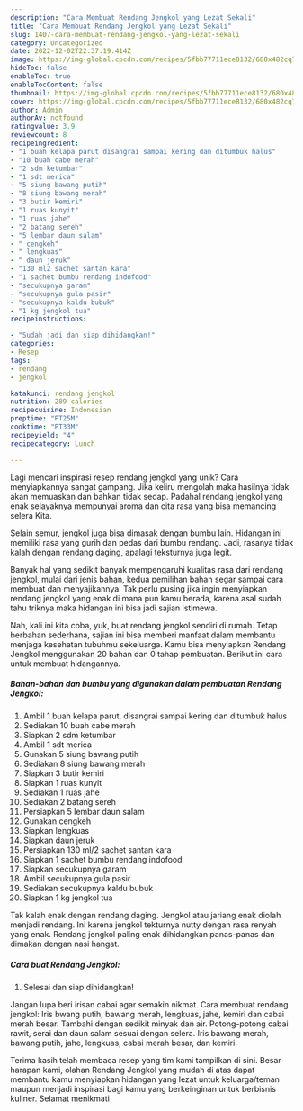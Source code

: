 ```yaml
---
description: "Cara Membuat Rendang Jengkol yang Lezat Sekali"
title: "Cara Membuat Rendang Jengkol yang Lezat Sekali"
slug: 1407-cara-membuat-rendang-jengkol-yang-lezat-sekali
category: Uncategorized
date: 2022-12-02T22:37:19.414Z
image: https://img-global.cpcdn.com/recipes/5fbb77711ece8132/680x482cq70/rendang-jengkol-foto-resep-utama.jpg
hideToc: false
enableToc: true
enableTocContent: false
thumbnail: https://img-global.cpcdn.com/recipes/5fbb77711ece8132/680x482cq70/rendang-jengkol-foto-resep-utama.jpg
cover: https://img-global.cpcdn.com/recipes/5fbb77711ece8132/680x482cq70/rendang-jengkol-foto-resep-utama.jpg
author: Admin
authorAv: notfound
ratingvalue: 3.9
reviewcount: 8
recipeingredient:
- "1 buah kelapa parut disangrai sampai kering dan ditumbuk halus"
- "10 buah cabe merah"
- "2 sdm ketumbar"
- "1 sdt merica"
- "5 siung bawang putih"
- "8 siung bawang merah"
- "3 butir kemiri"
- "1 ruas kunyit"
- "1 ruas jahe"
- "2 batang sereh"
- "5 lembar daun salam"
- " cengkeh"
- " lengkuas"
- " daun jeruk"
- "130 ml2 sachet santan kara"
- "1 sachet bumbu rendang indofood"
- "secukupnya garam"
- "secukupnya gula pasir"
- "secukupnya kaldu bubuk"
- "1 kg jengkol tua"
recipeinstructions:

- "Sudah jadi dan siap dihidangkan!"
categories:
- Resep
tags:
- rendang
- jengkol

katakunci: rendang jengkol 
nutrition: 289 calories
recipecuisine: Indonesian
preptime: "PT25M"
cooktime: "PT33M"
recipeyield: "4"
recipecategory: Lunch

---
```





Lagi mencari inspirasi resep rendang jengkol yang unik? Cara menyiapkannya sangat gampang. Jika keliru mengolah maka hasilnya tidak akan memuaskan dan bahkan tidak sedap. Padahal rendang jengkol yang enak selayaknya mempunyai aroma dan cita rasa yang bisa memancing selera Kita.





Selain semur, jengkol juga bisa dimasak dengan bumbu lain. Hidangan ini memiliki rasa yang gurih dan pedas dari bumbu rendang. Jadi, rasanya tidak kalah dengan rendang daging, apalagi teksturnya juga legit.

Banyak hal yang sedikit banyak mempengaruhi kualitas rasa dari rendang jengkol, mulai dari jenis bahan, kedua pemilihan bahan segar sampai cara membuat dan menyajikannya. Tak perlu pusing jika ingin menyiapkan rendang jengkol yang enak di mana pun kamu berada, karena asal sudah tahu triknya maka hidangan ini bisa jadi sajian istimewa.






Nah, kali ini kita coba, yuk, buat rendang jengkol sendiri di rumah. Tetap berbahan sederhana, sajian ini bisa memberi manfaat dalam membantu menjaga kesehatan tubuhmu sekeluarga. Kamu bisa menyiapkan Rendang Jengkol menggunakan 20 bahan dan 0 tahap pembuatan. Berikut ini cara untuk membuat hidangannya.

<!--inarticleads1-->

##### Bahan-bahan dan bumbu yang digunakan dalam pembuatan Rendang Jengkol:

1. Ambil 1 buah kelapa parut, disangrai sampai kering dan ditumbuk halus
1. Sediakan 10 buah cabe merah
1. Siapkan 2 sdm ketumbar
1. Ambil 1 sdt merica
1. Gunakan 5 siung bawang putih
1. Sediakan 8 siung bawang merah
1. Siapkan 3 butir kemiri
1. Siapkan 1 ruas kunyit
1. Sediakan 1 ruas jahe
1. Sediakan 2 batang sereh
1. Persiapkan 5 lembar daun salam
1. Gunakan  cengkeh
1. Siapkan  lengkuas
1. Siapkan  daun jeruk
1. Persiapkan 130 ml/2 sachet santan kara
1. Siapkan 1 sachet bumbu rendang indofood
1. Siapkan secukupnya garam
1. Ambil secukupnya gula pasir
1. Sediakan secukupnya kaldu bubuk
1. Siapkan 1 kg jengkol tua


Tak kalah enak dengan rendang daging. Jengkol atau jariang enak diolah menjadi rendang. Ini karena jengkol tekturnya nutty dengan rasa renyah yang enak. Rendang jengkol paling enak dihidangkan panas-panas dan dimakan dengan nasi hangat. 

<!--inarticleads2-->

##### Cara buat Rendang Jengkol:


1. Selesai dan siap dihidangkan!

Jangan lupa beri irisan cabai agar semakin nikmat. Cara membuat rendang jengkol: Iris bwang putih, bawang merah, lengkuas, jahe, kemiri dan cabai merah besar. Tambahi dengan sedikit minyak dan air. Potong-potong cabai rawit, serai dan daun salam sesuai dengan selera. Iris bawang merah, bawang putih, jahe, lengkuas, cabai merah besar, dan kemiri. 

Terima kasih telah membaca resep yang tim kami tampilkan di sini. Besar harapan kami, olahan Rendang Jengkol yang mudah di atas dapat membantu kamu menyiapkan hidangan yang lezat untuk keluarga/teman maupun menjadi inspirasi bagi kamu yang berkeinginan untuk berbisnis kuliner. Selamat menikmati
